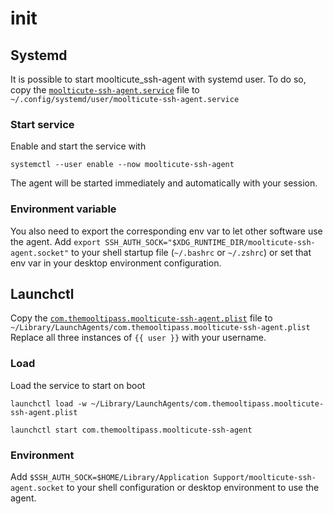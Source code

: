 # init

## Systemd

It is possible to start moolticute_ssh-agent with systemd user.
To do so, copy the [`moolticute-ssh-agent.service`](mc-agent.service) file
to `~/.config/systemd/user/moolticute-ssh-agent.service`

### Start service

Enable and start the service with

```console
systemctl --user enable --now moolticute-ssh-agent
```

The agent will be started immediately and automatically with your session.

### Environment variable

You also need to export the corresponding env var to let other software use the agent. Add `export SSH_AUTH_SOCK="$XDG_RUNTIME_DIR/moolticute-ssh-agent.socket"` to your shell startup file (`~/.bashrc` or `~/.zshrc`) or set that env var in your desktop environment configuration.

## Launchctl

Copy the [`com.themooltipass.moolticute-ssh-agent.plist`](com.themooltipass.moolticute-ssh-agent.plist) file to `~/Library/LaunchAgents/com.themooltipass.moolticute-ssh-agent.plist`
Replace all three instances of `{{ user }}` with your username.

### Load

Load the service to start on boot

```console
launchctl load -w ~/Library/LaunchAgents/com.themooltipass.moolticute-ssh-agent.plist
```

```console
launchctl start com.themooltipass.moolticute-ssh-agent
```

### Environment

Add `$SSH_AUTH_SOCK=$HOME/Library/Application Support/moolticute-ssh-agent.socket`
to your shell configuration or desktop environment to use the agent.
